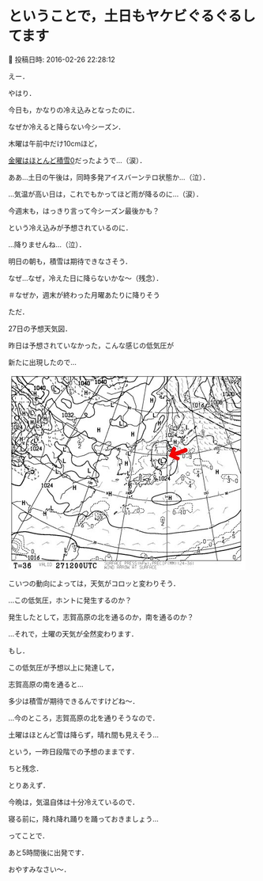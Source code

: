 # ということで，土日もヤケビぐるぐるしてます

📅 投稿日時: 2016-02-26 22:28:12

えー．


やはり．


今日も，かなりの冷え込みとなったのに．


なぜか冷えると降らない今シーズン．


木曜は午前中だけ10cmほど，


[金曜はほとんど積雪0](https://www.facebook.com/yakebitaiyama/photos/a.133097176785637.26773.116999658395389/942360062526007/?type=3&theater)だったようで…（涙）．


ああ…土日の午後は，同時多発アイスバーンテロ状態か…（泣）．





…気温が高い日は，これでもかってほど雨が降るのに…（涙）．





今週末も，はっきり言って今シーズン最後かも？


という冷え込みが予想されているのに．


…降りませんね…（泣）．


明日の朝も，積雪は期待できなさそう．


なぜ…なぜ，冷えた日に降らないかな～（残念）．


＃なぜか，週末が終わった月曜あたりに降りそう





ただ．


27日の予想天気図．


昨日は予想されていなかった，こんな感じの低気圧が


新たに出現したので…




![726ce13ed35694c95d51deb3d4ba5c48.jpg](images/726ce13ed35694c95d51deb3d4ba5c48.jpg)




こいつの動向によっては，天気がコロッと変わりそう．





…この低気圧，ホントに発生するのか？


発生したとして，志賀高原の北を通るのか，南を通るのか？


…それで，土曜の天気が全然変わります．





もし．


この低気圧が予想以上に発達して，


志賀高原の南を通ると…


多少は積雪が期待できるんですけどね～．





…今のところ，志賀高原の北を通りそうなので．


土曜はほとんど雪は降らず，晴れ間も見えそう…


という，一昨日段階での予想のままです．


ちと残念．





とりあえず．


今晩は，気温自体は十分冷えているので．


寝る前に，降れ降れ踊りを踊っておきましょう…





ってことで．


あと5時間後に出発です．


おやすみなさい～．
